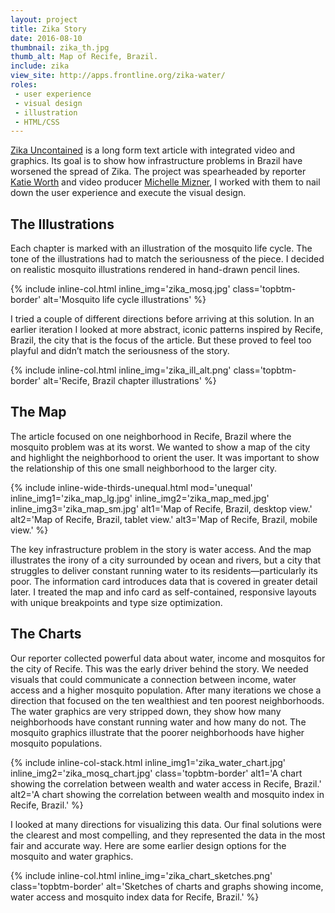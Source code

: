 ```yaml
---
layout: project
title: Zika Story
date: 2016-08-10
thumbnail: zika_th.jpg
thumb_alt: Map of Recife, Brazil.
include: zika
view_site: http://apps.frontline.org/zika-water/
roles: 
 - user experience
 - visual design
 - illustration
 - HTML/CSS
---
```


[Zika Uncontained](http://apps.frontline.org/zika-water/) is a long form text article with integrated video and graphics. Its goal is to show how infrastructure problems in Brazil have worsened the spread of Zika. The project was spearheaded by reporter [Katie Worth](https://twitter.com/katieworth) and video producer [Michelle Mizner](https://twitter.com/michellemizner), I worked with them to nail down the user experience and execute the visual design.

## The Illustrations
Each chapter is marked with an illustration of the mosquito life cycle. The tone of the illustrations had to match the seriousness of the piece. I decided on realistic mosquito illustrations rendered in hand-drawn pencil lines.

{% include inline-col.html inline_img='zika_mosq.jpg' class='topbtm-border' alt='Mosquito life cycle illustrations' %}

I tried a couple of different directions before arriving at this solution. In an earlier iteration I looked at more abstract, iconic patterns inspired by Recife, Brazil, the city that is the focus of the article. But these proved to feel too playful and didn’t match the seriousness of the story.

{% include inline-col.html inline_img='zika_ill_alt.png' class='topbtm-border' alt='Recife, Brazil chapter illustrations' %}

## The Map
The article focused on one neighborhood in Recife, Brazil where the mosquito problem was at its worst. We wanted to show a map of the city and highlight the neighborhood to orient the user. It was important to show the relationship of this one small neighborhood to the larger city.

{% include inline-wide-thirds-unequal.html mod='unequal' inline_img1='zika_map_lg.jpg' inline_img2='zika_map_med.jpg' inline_img3='zika_map_sm.jpg' alt1='Map of Recife, Brazil, desktop view.' alt2='Map of Recife, Brazil, tablet view.' alt3='Map of Recife, Brazil, mobile view.' %}

The key infrastructure problem in the story is water access. And the map illustrates the irony of a city surrounded by ocean and rivers, but a city that struggles to deliver constant running water to its residents—particularly its poor. The information card introduces data that is covered in greater detail later. I treated the map and info card as self-contained, responsive layouts with unique breakpoints and type size optimization.

## The Charts
Our reporter collected powerful data about water, income and mosquitos for the city of Recife. This was the early driver behind the story. We needed visuals that could communicate a connection between income, water access and a higher mosquito population. After many iterations we chose a direction that focused on the ten wealthiest and ten poorest neighborhoods. The water graphics are very stripped down, they show how many neighborhoods have constant running water and how many do not. The mosquito graphics illustrate that the poorer neighborhoods have higher mosquito populations.

{% include inline-col-stack.html inline_img1='zika_water_chart.jpg' inline_img2='zika_mosq_chart.jpg' class='topbtm-border' alt1='A chart showing the correlation between wealth and water access in Recife, Brazil.' alt2='A chart showing the correlation between wealth and mosquito index in Recife, Brazil.' %}

I looked at many directions for visualizing this data. Our final solutions were the clearest and most compelling, and they represented the data in the most fair and accurate way. Here are some earlier design options for the mosquito and water graphics.

{% include inline-col.html inline_img='zika_chart_sketches.png' class='topbtm-border' alt='Sketches of charts and graphs showing income, water access and mosquito index data for Recife, Brazil.' %}

